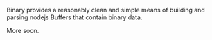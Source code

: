 Binary provides a reasonably clean and simple means of building and parsing nodejs Buffers
that contain binary data.

More soon.
